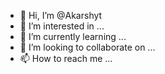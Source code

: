 - 👋 Hi, I’m @Akarshyt
- 👀 I’m interested in ...
- 🌱 I’m currently learning ...
- 💞️ I’m looking to collaborate on ...
- 📫 How to reach me ...

<!---
Akarshyt/Akarshyt is a ✨ special ✨ repository because its `README.md` (this file) appears on your GitHub profile.
You can click the Preview link to take a look at your changes.
--->
